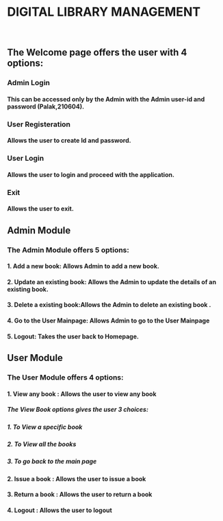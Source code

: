 <h1> DIGITAL LIBRARY MANAGEMENT </h1></br>
<h2>The Welcome page offers the user with 4 options:
	<h3> Admin Login
		<h4> This can be accessed only by the Admin with the Admin user-id and password (Palak,210604).
    <h3> User Registeration
    	<h4> Allows the user to create Id and password.
	<h3> User Login
		<h4> Allows the user to login and proceed with the application.
	<h3> Exit
		<h4> Allows the user to exit.
<h2> Admin Module
	<h3> The Admin Module offers 5 options:
		<h4> 1. Add a new book: Allows Admin to add a new book.
		<h4> 2. Update an existing book: Allows the Admin to update the details of an existing book.
		<h4> 3. Delete a existing book:Allows the Admin to delete an existing book .
		<h4> 4. Go to the User Mainpage: Allows Admin to go to the User Mainpage
		<h4> 5. Logout: Takes the user back to Homepage.
<h2> User Module
	<h3> The User Module offers 4 options:
		<h4> 1. View any book : Allows the user to view any book
			<h5> The View Book options gives the user 3 choices:
				<h5> 1. To View a specific book
				<h5> 2. To View all the books
				<h5> 3. To go back to the main page
		<h4> 2. Issue a book :  Allows the user to issue a book
		<h4> 3. Return a book : Allows the user to return a book
		<h4> 4. Logout : Allows the user to logout











